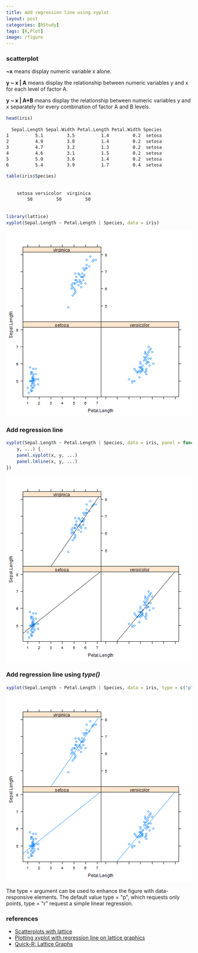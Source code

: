```yaml
---
title: Add regression line using xyplot
layout: post
categories: [RStudy]
tags: [R,Plot]
image: /figure
---
```


### scatterplot

**~x** means display numeric variable x alone.

**y ~ x | A** means display the relationship between numeric variables y and x for each level of factor A.

**y ~ x | A*B** means display the relationship between numeric variables y and x separately for every combination of factor A and B levels.


```r
head(iris)
```

```
  Sepal.Length Sepal.Width Petal.Length Petal.Width Species
1          5.1         3.5          1.4         0.2  setosa
2          4.9         3.0          1.4         0.2  setosa
3          4.7         3.2          1.3         0.2  setosa
4          4.6         3.1          1.5         0.2  setosa
5          5.0         3.6          1.4         0.2  setosa
6          5.4         3.9          1.7         0.4  setosa
```

```r
table(iris$Species)
```

```

    setosa versicolor  virginica 
        50         50         50 
```

```r

library(lattice)
xyplot(Sepal.Length ~ Petal.Length | Species, data = iris)
```

![plot of chunk xyplot-1](/figure/xyplot-1.png) 


### Add regression line


```r
xyplot(Sepal.Length ~ Petal.Length | Species, data = iris, panel = function(x, 
    y, ...) {
    panel.xyplot(x, y, ...)
    panel.lmline(x, y, ...)
})
```

![plot of chunk xyplot-2](/figure/xyplot-2.png) 


### Add regression line using *type()*


```r
xyplot(Sepal.Length ~ Petal.Length | Species, data = iris, type = c("p", "r"))
```

![plot of chunk xyplot-3](/figure/xyplot-3.png) 


The type = argument can be used to enhance the figure with data-responsive elements. 
The default value type = "p", which requests only points, type = "r" request a simple linear regression.

### references

* [Scatterplots with lattice](http://www.stat.ubc.ca/~jenny/STAT545A/block09_xyplotLattice.html)
* [Plotting xyplot with regression line on lattice graphics](http://stackoverflow.com/questions/12972039/plotting-xyplot-with-regression-line-on-lattice-graphics)
* [Quick-R: Lattice Graphs](http://www.statmethods.net/advgraphs/trellis.html)
